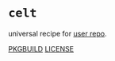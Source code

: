 # `celt`

universal recipe for [user repo](../themartiancompany/ur).

[PKGBUILD](PKGBUILD)
[LICENSE](COPYING)
